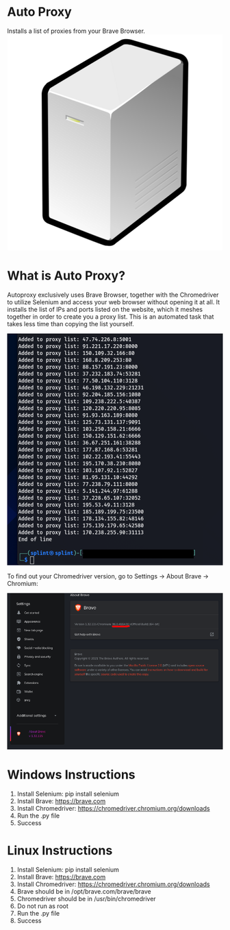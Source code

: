 # Auto Proxy
Installs a list of proxies from your Brave Browser.
![server](images/server.png)

# What is Auto Proxy?

Autoproxy exclusively uses Brave Browser, together with the Chromedriver to utilize Selenium and access your web browser without opening it at all. It installs the list of IPs and ports listed on the website, which it meshes together in order to create you a proxy list. This is an automated task that takes less time than copying the list yourself.

![splint](images/splint.png)

To find out your Chromedriver version, go to Settings -> About Brave -> Chromium: <your-chromedriver-version>

![version](images/version.png)

# Windows Instructions

1. Install Selenium: pip install selenium
2. Install Brave: https://brave.com
3. Install Chromedriver: https://chromedriver.chromium.org/downloads
4. Run the .py file
5. Success

# Linux Instructions

1. Install Selenium: pip install selenium
2. Install Brave: https://brave.com
3. Install Chromedriver: https://chromedriver.chromium.org/downloads
4. Brave should be in /opt/brave.com/brave/brave
5. Chromedriver should be in /usr/bin/chromedriver
6. Do not run as root
7. Run the .py file
8. Success
